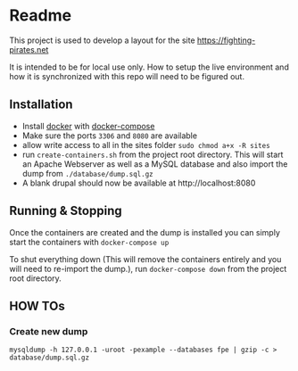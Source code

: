 # Readme
This project is used to develop a layout for the site https://fighting-pirates.net 

It is intended to be for local use only. How to setup the live environment and how it is synchronized with this repo will need to be figured out. 

## Installation
  * Install [docker](https://www.docker.com) with [docker-compose](https://docs.docker.com/compose/)
  * Make sure the ports `3306` and `8080` are available
  * allow write access to all in the sites folder `sudo chmod a+x -R sites` 
  * run `create-containers.sh` from the project root directory. This will start an Apache Webserver as well as a MySQL database and also import the dump from `./database/dump.sql.gz`
  * A blank drupal should now be available at http://localhost:8080

## Running & Stopping
Once the containers are created and the dump is installed you can simply start the containers with `docker-compose up`

To shut everything down (This will remove the containers entirely and you will need to re-import the dump.), run `docker-compose down` from the project root directory.

## HOW TOs

### Create new dump

```
mysqldump -h 127.0.0.1 -uroot -pexample --databases fpe | gzip -c > database/dump.sql.gz 
```
